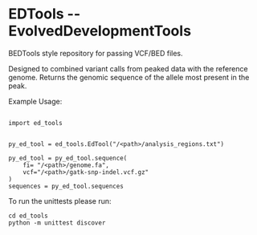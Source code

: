 # EDTools -- EvolvedDevelopmentTools

BEDTools style repository for passing VCF/BED files.

Designed to combined variant calls from peaked data with the reference genome. Returns the genomic sequence of the allele most present in the peak.

Example Usage:

```

import ed_tools


py_ed_tool = ed_tools.EdTool("/<path>/analysis_regions.txt")

py_ed_tool = py_ed_tool.sequence(
    fi= "/<path>/genome.fa",
    vcf="/<path>/gatk-snp-indel.vcf.gz"
)
sequences = py_ed_tool.sequences

```

To run the unittests please run:

```
cd ed_tools
python -m unittest discover
```
